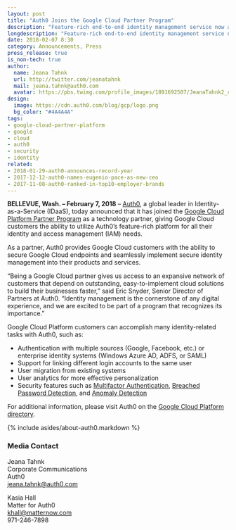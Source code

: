 ```yaml
---
layout: post
title: "Auth0 Joins the Google Cloud Partner Program"
description: "Feature-rich end-to-end identity management service now available to all Google Cloud users."
longdescription: "Feature-rich end-to-end identity management service now available to all Google Cloud users."
date: 2018-02-07 8:30
category: Announcements, Press
press_release: true
is_non-tech: true
author:
  name: Jeana Tahnk
  url: http://twitter.com/jeanatahnk
  mail: jeana.tahnk@auth0.com
  avatar: https://pbs.twimg.com/profile_images/1891692507/JeanaTahnk2_crop_400x400.jpg
design:
  image: https://cdn.auth0.com/blog/gcp/logo.png
  bg_color: "#4A4A4A"
tags:
- google-cloud-partner-platform
- google
- cloud
- auth0
- security
- identity
related:
- 2018-01-29-auth0-announces-record-year
- 2017-12-12-auth0-names-eugenio-pace-as-new-ceo
- 2017-11-08-auth0-ranked-in-top10-employer-brands
---
```


**BELLEVUE, Wash. – February 7, 2018** – [Auth0](https://auth0.com/), a global leader in Identity-as-a-Service (IDaaS), today announced that it has joined the [Google Cloud Platform Partner Program](https://console.cloud.google.com/launcher/details/auth0-190918/auth0?pli=1) as a technology partner, giving Google Cloud customers the ability to utilize Auth0’s feature-rich platform for all their identity and access management (IAM) needs. 

As a partner, Auth0 provides Google Cloud customers with the ability to secure Google Cloud endpoints and seamlessly implement secure identity management into their products and services. 

“Being a Google Cloud partner gives us access to an expansive network of customers that depend on outstanding, easy-to-implement cloud solutions to build their businesses faster,” said Eric Snyder, Senior Director of Partners at Auth0. “Identity management is the cornerstone of any digital experience, and we are excited to be part of a program that recognizes its importance.” 

Google Cloud Platform customers can accomplish many identity-related tasks with Auth0, such as:

* Authentication with multiple sources (Google, Facebook, etc.) or enterprise identity systems (Windows Azure AD, ADFS, or SAML)
* Support for linking different login accounts to the same user
* User migration from existing systems
* User analytics for more effective personalization
* Security features such as [Multifactor Authentication](https://auth0.com/multifactor-authentication), [Breached Password Detection](https://auth0.com/breached-passwords), and [Anomaly Detection](https://auth0.com/learn/anomaly-detection/)

For additional information, please visit Auth0 on the [Google Cloud Platform directory](https://console.cloud.google.com/launcher/details/auth0-190918/auth0?pli=1). 

{% include asides/about-auth0.markdown %}

### Media Contact

Jeana Tahnk<br>
Corporate Communications<br>
Auth0<br>
[jeana.tahnk@auth0.com](mailto:jeana.tahnk@auth0.com)

Kasia Hall<br>
Matter for Auth0<br>
[khall@matternow.com](mailto:khall@matternow.com)<br>
971-246-7898


